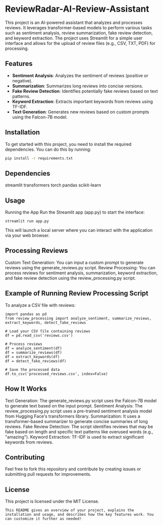 # ReviewRadar-AI-Review-Assistant

This project is an AI-powered assistant that analyzes and processes reviews. It leverages transformer-based models to perform various tasks such as sentiment analysis, review summarization, fake review detection, and keyword extraction. The project uses Streamlit for a simple user interface and allows for the upload of review files (e.g., CSV, TXT, PDF) for processing.

## Features
- **Sentiment Analysis**: Analyzes the sentiment of reviews (positive or negative).
- **Summarization**: Summarizes long reviews into concise versions.
- **Fake Review Detection**: Identifies potentially fake reviews based on text patterns.
- **Keyword Extraction**: Extracts important keywords from reviews using TF-IDF.
- **Text Generation**: Generates new reviews based on custom prompts using the Falcon-7B model.

## Installation

To get started with this project, you need to install the required dependencies. You can do this by running:

```bash
pip install -r requirements.txt
```

## Dependencies
streamlit
transformers
torch
pandas
scikit-learn

## Usage
Running the App
Run the Streamlit app (app.py) to start the interface:
```
streamlit run app.py
```
This will launch a local server where you can interact with the application via your web browser.

## Processing Reviews
Custom Text Generation: You can input a custom prompt to generate reviews using the generate_reviews.py script.
Review Processing: You can process reviews for sentiment analysis, summarization, keyword extraction, and fake review detection using the review_processing.py script.

## Example of Running Review Processing Script
To analyze a CSV file with reviews:
```
import pandas as pd
from review_processing import analyze_sentiment, summarize_reviews, extract_keywords, detect_fake_reviews

# Load your CSV file containing reviews
df = pd.read_csv('reviews.csv')

# Process reviews
df = analyze_sentiment(df)
df = summarize_reviews(df)
df = extract_keywords(df)
df = detect_fake_reviews(df)

# Save the processed data
df.to_csv('processed_reviews.csv', index=False)
```

## How It Works
Text Generation: The generate_reviews.py script uses the Falcon-7B model to generate text based on the input prompt.
Sentiment Analysis: The review_processing.py script uses a pre-trained sentiment analysis model from Hugging Face's transformers library.
Summarization: It uses a transformer-based summarizer to generate concise summaries of long reviews.
Fake Review Detection: The script identifies reviews that may be fake based on length and specific text patterns like overused words (e.g., "amazing").
Keyword Extraction: TF-IDF is used to extract significant keywords from reviews.

## Contributing
Feel free to fork this repository and contribute by creating issues or submitting pull requests for improvements.

## License
This project is licensed under the MIT License.

```
This README gives an overview of your project, explains the installation and usage, and describes how the key features work. You can customize it further as needed!
```



